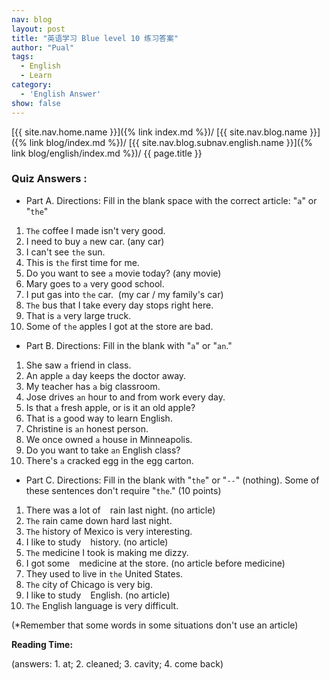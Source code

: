 ```yaml
---
nav: blog
layout: post
title: "英语学习 Blue level 10 练习答案"
author: "Pual"
tags:
  - English
  - Learn
category:
  - 'English Answer'
show: false
---
```


[{{ site.nav.home.name }}]({% link index.md %})/
[{{ site.nav.blog.name }}]({% link blog/index.md %})/
[{{ site.nav.blog.subnav.english.name }}]({% link blog/english/index.md %})/
{{ page.title }}

### Quiz Answers :

* Part A.
Directions: Fill in the blank space with the correct article: "`a`" or "`the`"

1. `The` coffee I made isn't very good.
2. I need to buy `a` new car. (any car)
3. I can't see `the` sun.
4. This is `the` first time for me.
5. Do you want to see `a` movie today? (any movie)
6. Mary goes to `a` very good school.
7. I put gas into `the` car.  (my car / my family's car)
8. `The` bus that I take every day stops right here.
9. That is `a` very large truck.
10. Some of `the` apples I got at the store are bad.

* Part B.
Directions: Fill in the blank with "`a`" or "`an`."

1. She saw `a` friend in class.
2. An apple `a` day keeps the doctor away.
3. My teacher has `a` big classroom.
4. Jose drives `an` hour to and from work every day.
5. Is that `a` fresh apple, or is it an old apple?
6. That is `a` good way to learn English.
7. Christine is `an` honest person.
8. We once owned `a` house in Minneapolis.
9. Do you want to take `an` English class?
10. There's `a` cracked egg in the egg carton.

* Part C.
Directions: Fill in the blank with "`the`" or "`--`" (nothing). Some of these sentences don't require "`the`." (10 points)

1. There was a lot of ` ` rain last night. (no article)
2. `The` rain came down hard last night.
3. `The` history of Mexico is very interesting.
4. I like to study ` ` history. (no article)
5. `The` medicine I took is making me dizzy.
6. I got some ` ` medicine at the store. (no article before medicine)
7. They used to live in `the` United States.
8. `The` city of Chicago is very big.
9. I like to study ` ` English. (no article)
10. `The` English language is very difficult.

(*Remember that some words in some situations don't use an article)

__Reading Time:__

(answers: 1. at; 2. cleaned; 3. cavity; 4. come back)

